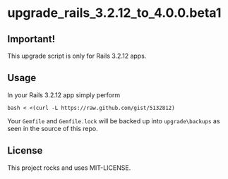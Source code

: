 # upgrade_rails_3.2.12_to_4.0.0.beta1

## Important!

This upgrade script is only for Rails 3.2.12 apps.

## Usage

In your Rails 3.2.12 app simply perform

```
bash < <(curl -L https://raw.github.com/gist/5132812)
```

Your `Gemfile` and `Gemfile.lock` will be backed up into
`upgrade\backups` as seen in the source of this repo.

## License

This project rocks and uses MIT-LICENSE.
